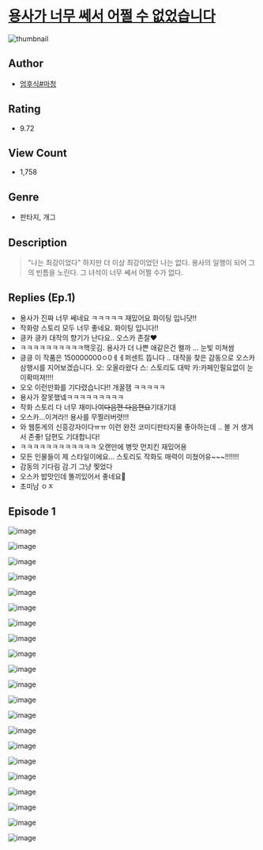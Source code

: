 # [용사가 너무 쎄서 어쩔 수 없었습니다](https://comic.naver.com/challenge/list?titleId=810045)
![thumbnail](https://image-comic.pstatic.net/user_contents_data/challenge_comic/2023/05/23/upload_4049640070682469221_480x623.jpeg)

## Author
- [엄후식#마청](https://comic.naver.com/artistTitle?id=366781)

## Rating
- 9.72

## View Count
- 1,758

## Genre
- 판타지, 개그

## Description
> "나는 최강이었다" 하지만 더 이상 최강이었던 나는 없다. 용사의 일행이 되어 그의 빈틈을 노린다. 그 녀석이 너무 쎄서 어쩔 수가 없다.

## Replies (Ep.1)
- 용사가 진짜 너무 쎄네요 ㅋㅋㅋㅋㅋ 재밌어요 화이팅 입니닷!!
- 작화랑 스토리 모두 너무 좋네요. 화이팅 입니다!!
- 킁카 킁카 대작의 향기가 난다요.. 오스카 존잘♥
- ㅋㅋㅋㅋㅋㅋㅋㅋㅋㅋ핵웃김. 용사가 더 나쁜 애같은건 왤까 ... 눈빛 미쳐쌈
- 킁킁 이 작품은 150000000ㅇ0ㅔㅔ퍼센트 뜹니다 .. 대작을 찾은 감동으로 오스카 삼행시를 지어보겠습니다. 오: 오올라왔다 스: 스토리도 대박 카:카페인필요없이 눈이확떠져!!!!
- 오오 이런만화를 기다렸습니다!! 개꿀잼 ㅋㅋㅋㅋㅋ
- 용사가 잘못했넼ㅋㅋㅋㅋㅋㅋㅋㅋㅋ
- 작화 스토리 다 너무 재미나여~~다음편 다음편요~~기대기대
- 오스카...이겨라!! 용사를 무찔러버렷!!!
- 와 웹툰게의 신흥강자이다ㅠㅠ 이런 완전 코미디판타지물 좋아하는데 .. 볼 거 생겨서 존좋! 담편도 기대합니다!
- ㅋㅋㅋㅋㅋㅋㅋㅋㅋㅋㅋㅋ 오랜만에 병맛 먼치킨 재밌어용
- 모든 인물들이 제 스타일이에요... 스토리도 작화도 매력이 미쳤어유~~~!!!!!!!
- 감동의 기다림 감.기 그냥 찢었다
- 오스카 밥맛인데 똘끼있어서 좋네요🤭
- 초미남 ㅇㅈ

## Episode 1
![image](https://image-comic.pstatic.net/user_contents_data/challenge_comic/2023/05/24/366781/upload_3617859883014436661.jpeg)

![image](https://image-comic.pstatic.net/user_contents_data/challenge_comic/2023/05/24/366781/upload_7089850417893750833.jpeg)

![image](https://image-comic.pstatic.net/user_contents_data/challenge_comic/2023/05/24/366781/upload_7363779253851219255.jpeg)

![image](https://image-comic.pstatic.net/user_contents_data/challenge_comic/2023/05/24/366781/upload_7005406636389971299.jpeg)

![image](https://image-comic.pstatic.net/user_contents_data/challenge_comic/2023/05/24/366781/upload_7018407261843841328.jpeg)

![image](https://image-comic.pstatic.net/user_contents_data/challenge_comic/2023/05/24/366781/upload_7305738212502614322.jpeg)

![image](https://image-comic.pstatic.net/user_contents_data/challenge_comic/2023/05/24/366781/upload_7234529453503832626.jpeg)

![image](https://image-comic.pstatic.net/user_contents_data/challenge_comic/2023/05/24/366781/upload_3918466168824869937.jpeg)

![image](https://image-comic.pstatic.net/user_contents_data/challenge_comic/2023/05/24/366781/upload_3545239111359346740.jpeg)

![image](https://image-comic.pstatic.net/user_contents_data/challenge_comic/2023/05/24/366781/upload_3905014919547139169.jpeg)

![image](https://image-comic.pstatic.net/user_contents_data/challenge_comic/2023/05/24/366781/upload_3904955567380324916.jpeg)

![image](https://image-comic.pstatic.net/user_contents_data/challenge_comic/2023/05/24/366781/upload_7364848163015439159.jpeg)

![image](https://image-comic.pstatic.net/user_contents_data/challenge_comic/2023/05/24/366781/upload_3631090091585331558.jpeg)

![image](https://image-comic.pstatic.net/user_contents_data/challenge_comic/2023/05/24/366781/upload_3919315168650539060.jpeg)

![image](https://image-comic.pstatic.net/user_contents_data/challenge_comic/2023/05/24/366781/upload_7293361000746659897.jpeg)

![image](https://image-comic.pstatic.net/user_contents_data/challenge_comic/2023/05/24/366781/upload_7234245796801492528.jpeg)

![image](https://image-comic.pstatic.net/user_contents_data/challenge_comic/2023/05/24/366781/upload_3559307375551722083.jpeg)

![image](https://image-comic.pstatic.net/user_contents_data/challenge_comic/2023/05/24/366781/upload_3702575059142009652.jpeg)

![image](https://image-comic.pstatic.net/user_contents_data/challenge_comic/2023/05/24/366781/upload_3906138642710540641.jpeg)

![image](https://image-comic.pstatic.net/user_contents_data/challenge_comic/2023/05/24/366781/upload_4049968842529781090.jpeg)

![image](https://image-comic.pstatic.net/user_contents_data/challenge_comic/2023/05/24/366781/upload_7306019888657871459.jpeg)
